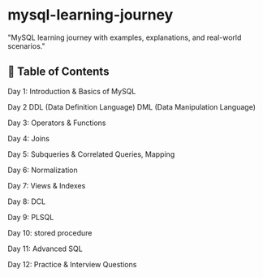 # mysql-learning-journey
"MySQL learning journey with examples, explanations, and real-world scenarios."


## 📑 Table of Contents

Day 1: Introduction & Basics of MySQL

Day 2
DDL (Data Definition Language)
DML (Data Manipulation Language)

Day 3: Operators & Functions

Day 4: Joins

Day 5: Subqueries & Correlated Queries, Mapping

Day 6: Normalization

Day 7: Views & Indexes

Day 8: DCL

Day 9: PLSQL

Day 10: stored procedure

Day 11: Advanced SQL

Day 12: Practice & Interview Questions
